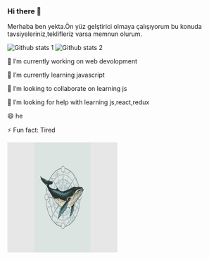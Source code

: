 ### Hi there 👋
Merhaba ben yekta.Ön yüz gelştirici olmaya çalışıyorum bu konuda tavsiyeleriniz,teklifleriz varsa memnun olurum.

![Github stats 1](https://github-readme-stats.vercel.app/api?username=yektaonuren&show_icons=true&theme=gradient) 
![Github stats 2](https://github-readme-stats.vercel.app/api?username=yektaonuren&show_icons=true&theme=radical)



🔭 I’m currently working on web devolopment

🌱 I’m currently learning javascript

👯 I’m looking to collaborate on learning js 

🤔 I’m looking for help with learning js,react,redux

😄 he

⚡ Fun fact: Tired


<img src="https://github.com/yektaonuren/yektaonuren/blob/main/52whale.jpg" width="250" height="250">
